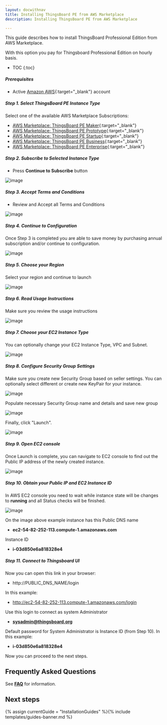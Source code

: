 ```yaml
---
layout: docwithnav
title: Installing ThingsBoard PE from AWS Marketplace
description: Installing ThingsBoard PE from AWS Marketplace

---
```


This guide describes how to install ThingsBoard Professional Edition from AWS Marketplace. 

With this option you pay for Thingsboard Professional Edition on hourly basis.
 

* TOC
{:toc}

##### Prerequisites

- Active [Amazon AWS](https://aws.amazon.com/){:target="_blank"} account

##### Step 1. Select ThingsBoard PE Instance Type

Select one of the available AWS Marketplace Subscriptions:
- [AWS Marketplace: ThingsBoard PE Maker](https://aws.amazon.com/marketplace/pp/B07MLRVF3Q){:target="_blank"}
- [AWS Marketplace: ThingsBoard PE Prototype](https://aws.amazon.com/marketplace/pp/B07MLS5VMB){:target="_blank"}
- [AWS Marketplace: ThingsBoard PE Startup](https://aws.amazon.com/marketplace/pp/B07MQ1G36K){:target="_blank"}
- [AWS Marketplace: ThingsBoard PE Business](https://aws.amazon.com/marketplace/pp/B07MLRWV22){:target="_blank"}
- [AWS Marketplace: ThingsBoard PE Enterprise](https://aws.amazon.com/marketplace/pp/B07MBYZSFQ){:target="_blank"}

##### Step 2. Subscribe to Selected Instance Type

- Press **Continue to Subscribe** button

![image](/images/user-guide/install/aws-marketplace-pe/tb-pe-mk-subscribe.png)

##### Step 3. Accept Terms and Conditions

- Review and Accept all Terms and Conditions

![image](/images/user-guide/install/aws-marketplace-pe/tb-pe-mk-accept.png)

##### Step 4. Continue to Configuration

Once Step 3 is completed you are able to save money by purchasing annual subscription and/or continue to configuration.

![image](/images/user-guide/install/aws-marketplace-pe/tb-pe-mk-configuration.png)

##### Step 5. Choose your Region

Select your region and continue to launch

![image](/images/user-guide/install/aws-marketplace-pe/tb-pe-mk-launch.png)

##### Step 6. Read Usage Instructions

Make sure you review the usage instructions

![image](/images/user-guide/install/aws-marketplace-pe/tb-pe-mk-usage.png)

##### Step 7. Choose your EC2 Instance Type

You can optionally change your EC2 Instance Type, VPC and Subnet. 

![image](/images/user-guide/install/aws-marketplace-pe/tb-pe-mk-launch-vpc.png)

##### Step 8. Configure Security Group Settings

Make sure you create new Security Group based on seller settings. You can optionally select different or create new KeyPair for your instance. 

![image](/images/user-guide/install/aws-marketplace-pe/tb-pe-mk-launch-security.png)

Populate necessary Security Group name and details and save new group

![image](/images/user-guide/install/aws-marketplace-pe/tb-pe-mk-new-security-group.png)

Finally, click "Launch".

![image](/images/user-guide/install/aws-marketplace-pe/tb-pe-mk-launch-launch.png)

##### Step 9. Open EC2 console

Once Launch is complete, you can navigate to EC2 console to find out the Public IP address of the newly created instance.

![image](/images/user-guide/install/aws-marketplace-pe/tb-pe-mk-launch-complete.png)

##### Step 10. Obtain your Public IP and EC2 Instance ID

In AWS EC2 console you need to wait while instance state will be changes to **running** and all Status checks will be finished.

![image](/images/user-guide/install/aws-marketplace-pe/tb-pe-mk-ec2-console.png)

On the image above example instance has this Public DNS name 

- **ec2-54-82-252-113.compute-1.amazonaws.com**

Instance ID 

- **i-03d850e6a818328e4**

##### Step 11. Connect to Thingsboard UI

Now you can open this link in your browser:

- http://PUBLIC_DNS_NAME/login

In this example:

- http://ec2-54-82-252-113.compute-1.amazonaws.com/login

Use this login to connect as system Administrator 

- **sysadmin@thingsboard.org**

Default password for System Administrator is Instance ID (from Step 10). In this example: 

-  **i-03d850e6a818328e4**

Now you can proceed to the next steps.

## Frequently Asked Questions

See [**FAQ**](/products/thingsboard-pe/aws/#frequently-asked-questions) for information.

## Next steps

{% assign currentGuide = "InstallationGuides" %}{% include templates/guides-banner.md %}
